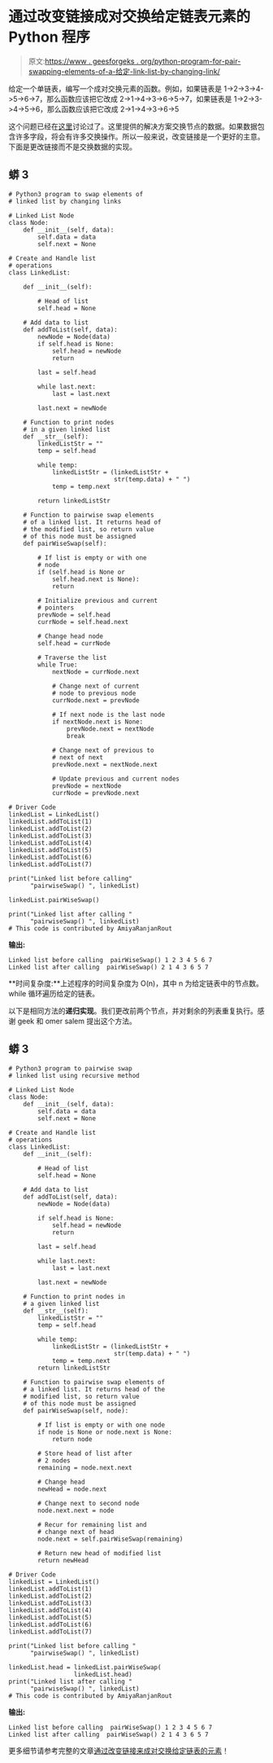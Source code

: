 # 通过改变链接成对交换给定链表元素的 Python 程序

> 原文:[https://www . geesforgeks . org/python-program-for-pair-swapping-elements-of-a-给定-link-list-by-changing-link/](https://www.geeksforgeeks.org/python-program-for-pairwise-swapping-elements-of-a-given-linked-list-by-changing-links/)

给定一个单链表，编写一个成对交换元素的函数。例如，如果链表是 1->2->3->4->5->6->7，那么函数应该把它改成 2->1->4->3->6->5->7，如果链表是 1->2->3->4->5->6，那么函数应该把它改成 2->1->4->3->6->5

这个问题已经在[这里](https://www.geeksforgeeks.org/pairwise-swap-elements-of-a-given-linked-list/)讨论过了。这里提供的解决方案交换节点的数据。如果数据包含许多字段，将会有许多交换操作。所以一般来说，改变链接是一个更好的主意。下面是更改链接而不是交换数据的实现。

## 蟒 3

```
# Python3 program to swap elements of
# linked list by changing links

# Linked List Node
class Node:    
    def __init__(self, data):        
        self.data = data
        self.next = None

# Create and Handle list 
# operations
class LinkedList:

    def __init__(self):

        # Head of list
        self.head = None 

    # Add data to list
    def addToList(self, data):        
        newNode = Node(data)
        if self.head is None:
            self.head = newNode
            return

        last = self.head

        while last.next:
            last = last.next

        last.next = newNode

    # Function to print nodes 
    # in a given linked list
    def __str__(self):        
        linkedListStr = ""
        temp = self.head

        while temp:
            linkedListStr = (linkedListStr + 
                             str(temp.data) + " ")
            temp = temp.next

        return linkedListStr

    # Function to pairwise swap elements
    # of a linked list. It returns head of
    # the modified list, so return value 
    # of this node must be assigned
    def pairWiseSwap(self):

        # If list is empty or with one 
        # node
        if (self.head is None or 
            self.head.next is None):
            return

        # Initialize previous and current 
        # pointers
        prevNode = self.head
        currNode = self.head.next

        # Change head node
        self.head = currNode

        # Traverse the list
        while True:
            nextNode = currNode.next

            # Change next of current 
            # node to previous node
            currNode.next = prevNode  

            # If next node is the last node
            if nextNode.next is None:
                prevNode.next = nextNode
                break

            # Change next of previous to 
            # next of next
            prevNode.next = nextNode.next

            # Update previous and current nodes
            prevNode = nextNode
            currNode = prevNode.next

# Driver Code
linkedList = LinkedList()
linkedList.addToList(1)
linkedList.addToList(2)
linkedList.addToList(3)
linkedList.addToList(4)
linkedList.addToList(5)
linkedList.addToList(6)
linkedList.addToList(7)

print("Linked list before calling"  
      "pairwiseSwap() ", linkedList)

linkedList.pairWiseSwap()

print("Linked list after calling " 
      "pairwiseSwap() ", linkedList)
# This code is contributed by AmiyaRanjanRout
```

**输出:**

```
Linked list before calling  pairWiseSwap() 1 2 3 4 5 6 7
Linked list after calling  pairWiseSwap() 2 1 4 3 6 5 7
```

**时间复杂度:**上述程序的时间复杂度为 O(n)，其中 n 为给定链表中的节点数。while 循环遍历给定的链表。

以下是相同方法的**递归实现**。我们更改前两个节点，并对剩余的列表重复执行。感谢 geek 和 omer salem 提出这个方法。

## 蟒 3

```
# Python3 program to pairwise swap
# linked list using recursive method

# Linked List Node
class Node:    
    def __init__(self, data):        
        self.data = data
        self.next = None

# Create and Handle list 
# operations
class LinkedList:    
    def __init__(self):

        # Head of list
        self.head = None  

    # Add data to list
    def addToList(self, data):        
        newNode = Node(data)

        if self.head is None:
            self.head = newNode
            return

        last = self.head

        while last.next:
            last = last.next

        last.next = newNode

    # Function to print nodes in 
    # a given linked list 
    def __str__(self):        
        linkedListStr = ""
        temp = self.head

        while temp:
            linkedListStr = (linkedListStr + 
                             str(temp.data) + " ")
            temp = temp.next
        return linkedListStr

    # Function to pairwise swap elements of
    # a linked list. It returns head of the 
    # modified list, so return value
    # of this node must be assigned
    def pairWiseSwap(self, node):

        # If list is empty or with one node
        if node is None or node.next is None:
            return node

        # Store head of list after 
        # 2 nodes
        remaining = node.next.next

        # Change head
        newHead = node.next

        # Change next to second node
        node.next.next = node

        # Recur for remaining list and 
        # change next of head
        node.next = self.pairWiseSwap(remaining)

        # Return new head of modified list
        return newHead

# Driver Code
linkedList = LinkedList()
linkedList.addToList(1)
linkedList.addToList(2)
linkedList.addToList(3)
linkedList.addToList(4)
linkedList.addToList(5)
linkedList.addToList(6)
linkedList.addToList(7)

print("Linked list before calling " 
      "pairwiseSwap() ", linkedList)

linkedList.head = linkedList.pairWiseSwap(
                  linkedList.head)
print("Linked list after calling " 
      "pairwiseSwap() ", linkedList)
# This code is contributed by AmiyaRanjanRout
```

**输出:**

```
Linked list before calling  pairWiseSwap() 1 2 3 4 5 6 7
Linked list after calling  pairWiseSwap() 2 1 4 3 6 5 7
```

更多细节请参考完整的文章[通过改变链接来成对交换给定链表的元素](https://www.geeksforgeeks.org/pairwise-swap-elements-of-a-given-linked-list-by-changing-links/)！